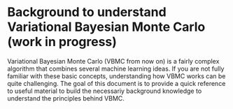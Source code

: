 # Background to understand Variational Bayesian Monte Carlo (work in progress)

Variational Bayesian Monte Carlo (VBMC from now on) is a fairly complex algorithm that combines several machine learning ideas.
If you are not fully familiar with these basic concepts, understanding how VBMC works can be quite challenging. 
The goal of this document is to provide a quick reference to useful material to build the necessariy background knowledge to understand the principles behind VBMC.
